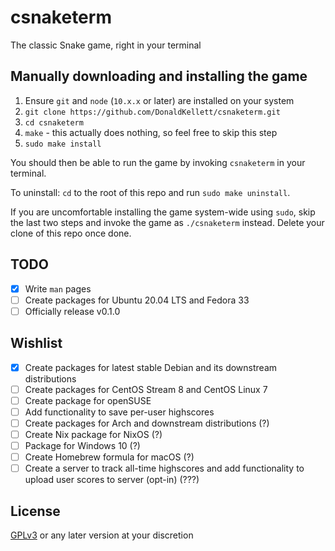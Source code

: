# csnaketerm

The classic Snake game, right in your terminal

## Manually downloading and installing the game

1. Ensure `git` and `node` (`10.x.x` or later) are installed on your system
1. `git clone https://github.com/DonaldKellett/csnaketerm.git`
1. `cd csnaketerm`
1. `make` - this actually does nothing, so feel free to skip this step
1. `sudo make install`

You should then be able to run the game by invoking `csnaketerm` in your terminal.

To uninstall: `cd` to the root of this repo and run `sudo make uninstall`.

If you are uncomfortable installing the game system-wide using `sudo`, skip the last two steps and invoke the game as `./csnaketerm` instead. Delete your clone of this repo once done.

## TODO

- [x] Write `man` pages
- [ ] Create packages for Ubuntu 20.04 LTS and Fedora 33
- [ ] Officially release v0.1.0

## Wishlist

- [x] Create packages for latest stable Debian and its downstream distributions
- [ ] Create packages for CentOS Stream 8 and CentOS Linux 7
- [ ] Create package for openSUSE
- [ ] Add functionality to save per-user highscores
- [ ] Create packages for Arch and downstream distributions (?)
- [ ] Create Nix package for NixOS (?)
- [ ] Package for Windows 10 (?)
- [ ] Create Homebrew formula for macOS (?)
- [ ] Create a server to track all-time highscores and add functionality to upload user scores to server (opt-in) (???)

## License

[GPLv3](./LICENSE) or any later version at your discretion
